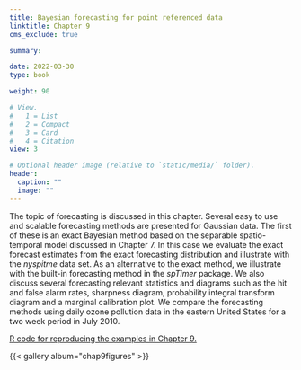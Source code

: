 ```yaml
---
title: Bayesian forecasting for point referenced data
linktitle: Chapter 9
cms_exclude: true

summary: 

date: 2022-03-30
type: book

weight: 90

# View.
#   1 = List
#   2 = Compact
#   3 = Card
#   4 = Citation
view: 3

# Optional header image (relative to `static/media/` folder).
header:
  caption: ""
  image: ""
---
```


The topic of forecasting is discussed  in this chapter.  Several easy to use and scalable
forecasting methods are presented for Gaussian data.  The first of these is an exact Bayesian method
based on the separable spatio-temporal model discussed in Chapter 7. In this case we  evaluate
the exact forecast estimates from the  exact forecasting distribution and illustrate with the
<i>nyspitme </i> data set. As an alternative to the exact method,  we illustrate with  the
built-in forecasting method in the  <i>spTimer </i> package. We also discuss  several forecasting
relevant statistics and diagrams such as the hit and false alarm  rates,
sharpness diagram, probability integral transform diagram and a marginal calibration plot. 
We compare the forecasting methods using daily ozone pollution data in the eastern United States
for a two week period in July 2010.

<p> 

<a href="../Rcode/Chapter9.html"> R code for reproducing the examples in Chapter 9. </a>

{{< gallery album="chap9figures" >}}


